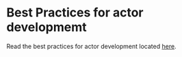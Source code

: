 # Best Practices for actor developmemt

Read the best practices for actor development located
[here](https://github.com/oamg/leapp-repository/blob/master/docs/best-practices.md).
